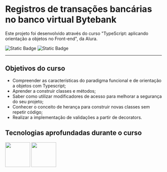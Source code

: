 # Registros de transações bancárias no banco virtual Bytebank

  Este projeto foi desenvolvido através do curso "TypeScript: aplicando orientação a objetos no Front-end", da Alura. 

![Static Badge](https://img.shields.io/badge/Conclu%C3%ADdo-label?style=for-the-badge&label=Status) ![Static Badge](https://img.shields.io/badge/Alura-label?style=for-the-badge&label=Curso&color=%23000080)

<hr>

## Objetivos do curso

* Compreender as características do paradigma funcional e de orientação a objetos com Typescript;
* Aprender a construir classes e métodos;
* Saber como utilizar modificadores de acesso para melhorar a segurança do seu projeto;
* Conhecer o conceito de herança para construir novas classes sem repetir código;
* Realizar a implementação de validações a partir de decorators.

## Tecnologias aprofundadas durante o curso

<img src="https://cdn.jsdelivr.net/gh/devicons/devicon@latest/icons/javascript/javascript-original.svg" width="80" height="80"/>                <img src="https://cdn.jsdelivr.net/gh/devicons/devicon@latest/icons/typescript/typescript-original.svg" width="80" height="80"/>
